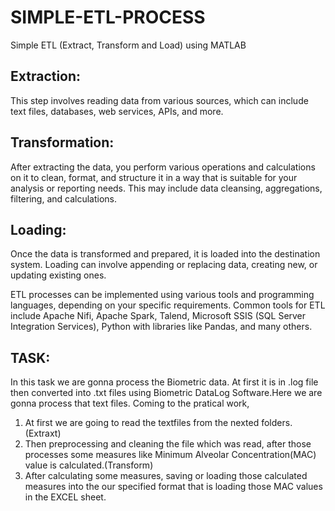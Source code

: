 # SIMPLE-ETL-PROCESS
Simple ETL (Extract, Transform and Load) using MATLAB 

## Extraction:
This step involves reading data from various sources, which can include text files, databases, web services, APIs, and more.

## Transformation: 
After extracting the data, you perform various operations and calculations on it to clean, format, and structure it in a way that is suitable for your analysis or reporting needs. This may include data cleansing, aggregations, filtering, and calculations. 

## Loading:
Once the data is transformed and prepared, it is loaded into the destination system. Loading can involve appending or replacing data, creating new, or updating existing ones.

ETL processes can be implemented using various tools and programming languages, depending on your specific requirements. Common tools for ETL include Apache Nifi, Apache Spark, Talend, Microsoft SSIS (SQL Server Integration Services), Python with libraries like Pandas, and many others.

## TASK:
 In this task we are gonna process the Biometric data. At first it is in .log file then converted into .txt files using Biometric DataLog Software.Here we are gonna process that text files.
 Coming to the pratical work, 
 1. At first we are going to read the textfiles from the nexted folders.(Extraxt)
 2. Then preprocessing and cleaning the file which was read, after those processes some measures like Minimum Alveolar Concentration(MAC) value is calculated.(Transform)
 3. After calculating some measures, saving or loading those calculated measures into the our specified format that is loading those MAC values in the EXCEL sheet.
